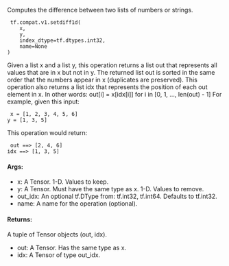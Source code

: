 Computes the difference between two lists of numbers or strings.

```
 tf.compat.v1.setdiff1d(
    x,
    y,
    index_dtype=tf.dtypes.int32,
    name=None
)
```
Given a list x and a list y, this operation returns a list out that represents all values that are in x but not in y. The returned list out is sorted in the same order that the numbers appear in x (duplicates are preserved). This operation also returns a list idx that represents the position of each out element in x. In other words:
out[i] = x[idx[i]] for i in [0, 1, ..., len(out) - 1]
For example, given this input:

```
 x = [1, 2, 3, 4, 5, 6]
y = [1, 3, 5]
```
This operation would return:

```
 out ==> [2, 4, 6]
idx ==> [1, 3, 5]
```
#### Args:
- x: A Tensor. 1-D. Values to keep.
- y: A Tensor. Must have the same type as x. 1-D. Values to remove.
- out_idx: An optional tf.DType from: tf.int32, tf.int64. Defaults to tf.int32.
- name: A name for the operation (optional).
#### Returns:
A tuple of Tensor objects (out, idx).
- out: A Tensor. Has the same type as x.
- idx: A Tensor of type out_idx.
